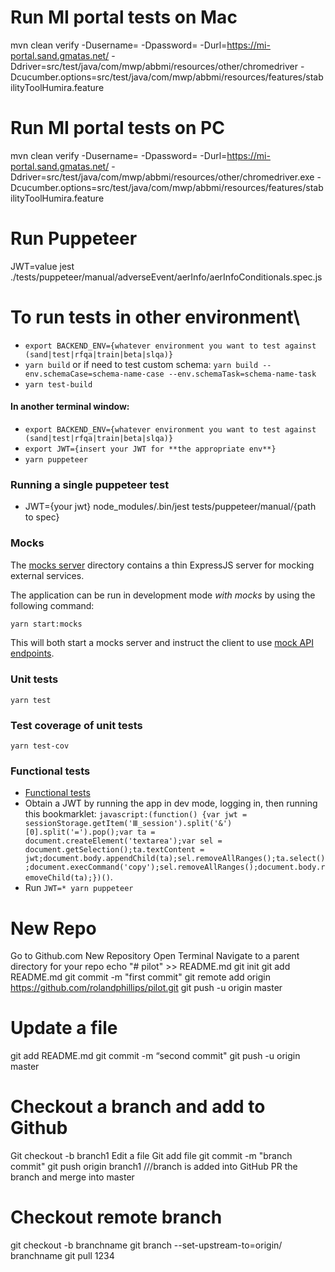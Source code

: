 # Run MI portal tests on Mac

mvn clean verify -Dusername= -Dpassword= -Durl=https://mi-portal.sand.gmatas.net/ -Ddriver=src/test/java/com/mwp/abbmi/resources/other/chromedriver -Dcucumber.options=src/test/java/com/mwp/abbmi/resources/features/stabilityToolHumira.feature

# Run MI portal tests on PC

mvn clean verify -Dusername= -Dpassword= -Durl=https://mi-portal.sand.gmatas.net/ -Ddriver=src/test/java/com/mwp/abbmi/resources/other/chromedriver.exe -Dcucumber.options=src/test/java/com/mwp/abbmi/resources/features/stabilityToolHumira.feature

# Run Puppeteer

JWT=value jest ./tests/puppeteer/manual/adverseEvent/aerInfo/aerInfoConditionals.spec.js

# To run tests in other environment\

- `export BACKEND_ENV={whatever environment you want to test against (sand|test|rfqa|train|beta|slqa)}`
- `yarn build` or if need to test custom schema: `yarn build --env.schemaCase=schema-name-case --env.schemaTask=schema-name-task`
- `yarn test-build`

#### In another terminal window:

- `export BACKEND_ENV={whatever environment you want to test against (sand|test|rfqa|train|beta|slqa)}`
- `export JWT={insert your JWT for **the appropriate env**}`
- `yarn puppeteer`

### Running a single puppeteer test

- JWT={your jwt} node_modules/.bin/jest tests/puppeteer/manual/{path to spec}

### Mocks

The [mocks server](./mocks/server) directory contains a thin ExpressJS server for mocking external services.

The application can be run in development mode _with mocks_ by using the following command:

```bash
yarn start:mocks
```

This will both start a mocks server and instruct the client to use [mock API endpoints](./src/config/values.js#L6).

### Unit tests

`yarn test`

### Test coverage of unit tests

`yarn test-cov`

### Functional tests

- [Functional tests](./tests/puppeteer/README.md)
- Obtain a JWT by running the app in dev mode, logging in,
  then running this bookmarklet:
  `javascript:(function() {var jwt = sessionStorage.getItem('Ⅲ_session').split('&')[0].split('=').pop();var ta = document.createElement('textarea');var sel = document.getSelection();ta.textContent = jwt;document.body.appendChild(ta);sel.removeAllRanges();ta.select();document.execCommand('copy');sel.removeAllRanges();document.body.removeChild(ta);})()`.
- Run `JWT=* yarn puppeteer`

# New Repo

Go to Github.com
New Repository
Open Terminal
Navigate to a parent directory for your repo
echo "# pilot" >> README.md
git init
git add README.md
git commit -m "first commit"
git remote add origin https://github.com/rolandphillips/pilot.git
git push -u origin master

# Update a file

git add README.md
git commit -m “second commit"
git push -u origin master

# Checkout a branch and add to Github

Git checkout -b branch1
Edit a file
Git add file
git commit -m "branch commit"
git push origin branch1 ///branch is added into GitHub
PR the branch and merge into master

# Checkout remote branch

git checkout -b branchname
git branch --set-upstream-to=origin/<branch> branchname
git pull
1234
